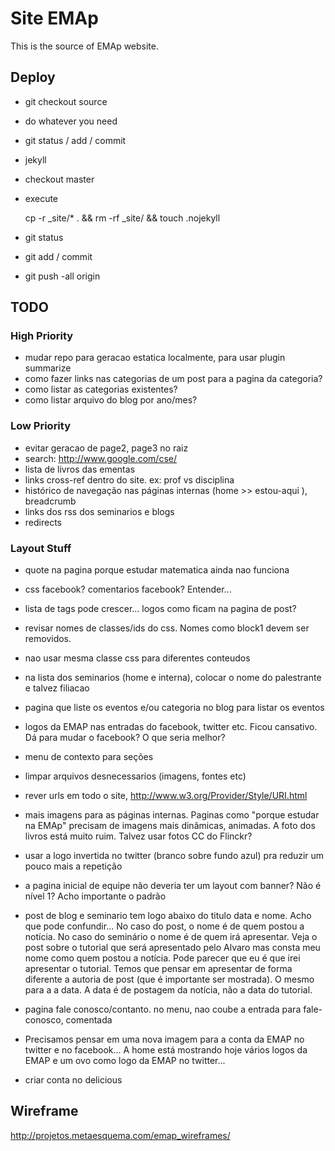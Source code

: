 
# Site EMAp

This is the source of EMAp website.

## Deploy

- git checkout source
- do whatever you need
- git status / add / commit
- jekyll
- checkout master
- execute 

    cp -r _site/* . && rm -rf _site/ && touch .nojekyll

- git status
- git add / commit
- git push -all origin


## TODO

### High Priority

- mudar repo para geracao estatica localmente, para usar plugin
  summarize
- como fazer links nas categorias de um post para a pagina da
  categoria? 
- como listar as categorias existentes?
- como listar arquivo do blog por ano/mes?

### Low Priority

- evitar geracao de page2, page3 no raiz
- search: http://www.google.com/cse/
- lista de livros das ementas
- links cross-ref dentro do site. ex: prof vs disciplina
- histórico de navegação nas páginas internas (home >> estou-aqui ), breadcrumb
- links dos rss dos seminarios e blogs
- redirects

### Layout Stuff

- quote na pagina porque estudar matematica ainda nao funciona
- css facebook? comentarios facebook? Entender...
- lista de tags pode crescer... logos como ficam na pagina de post?
- revisar nomes de classes/ids do css. Nomes como block1 devem ser
  removidos.
- nao usar mesma classe css para diferentes conteudos
- na lista dos seminarios (home e interna), colocar o nome do
  palestrante e talvez filiacao
- pagina que liste os eventos e/ou categoria no blog para listar os
  eventos
- logos da EMAP nas entradas do facebook, twitter etc. Ficou
  cansativo. Dá para mudar o facebook? O que seria melhor?

- menu de contexto para seções 

- limpar arquivos desnecessarios (imagens, fontes etc)

- rever urls em todo o site, http://www.w3.org/Provider/Style/URI.html

- mais imagens para as páginas internas. Paginas como "porque estudar
  na EMAp" precisam de imagens mais dinâmicas, animadas. A foto dos
  livros está muito ruim. Talvez usar fotos CC do Flinckr?

- usar a logo invertida no twitter (branco sobre fundo azul) pra
  reduzir um pouco mais a repetição

- a pagina inicial de equipe não deveria ter um layout com banner? Não
  é nível 1? Acho importante o padrão
  
- post de blog e seminario tem logo abaixo do titulo data e nome. Acho
  que pode confundir... No caso do post, o nome é de quem postou a
  notícia. No caso do seminário o nome é de quem irá apresentar. Veja o
  post sobre o tutorial que será apresentado pelo Alvaro mas consta meu
  nome como quem postou a notícia. Pode parecer que eu é que irei
  apresentar o tutorial. Temos que pensar em apresentar de forma
  diferente a autoria de post (que é importante ser mostrada). O mesmo
  para a a data. A data é de postagem da notícia, não a data do
  tutorial.

- pagina fale conosco/contanto. no menu, nao coube a entrada para
  fale-conosco, comentada

- Precisamos pensar em uma nova imagem para a conta da EMAP no twitter
  e no facebook... A home está mostrando hoje vários logos da EMAP e
  um ovo como logo da EMAP no twitter...
  
- criar conta no delicious


  

## Wireframe

http://projetos.metaesquema.com/emap_wireframes/

